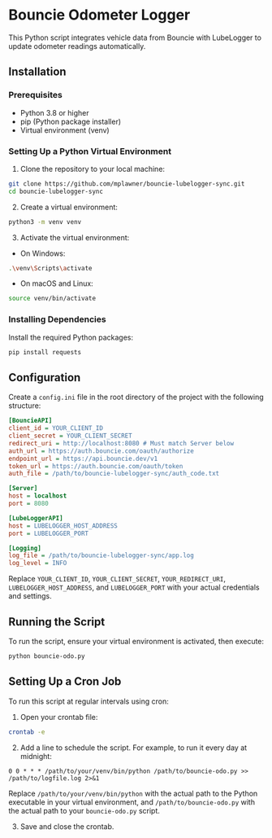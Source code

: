 # Bouncie Odometer Logger

This Python script integrates vehicle data from Bouncie with LubeLogger to update odometer readings automatically.

## Installation

### Prerequisites

- Python 3.8 or higher
- pip (Python package installer)
- Virtual environment (venv)

### Setting Up a Python Virtual Environment

1. Clone the repository to your local machine:

```bash
git clone https://github.com/mplawner/bouncie-lubelogger-sync.git
cd bouncie-lubelogger-sync
```

2. Create a virtual environment:

```bash
python3 -m venv venv
```

3. Activate the virtual environment:

- On Windows:

```bash
.\venv\Scripts\activate
```

- On macOS and Linux:

```bash
source venv/bin/activate
```

### Installing Dependencies

Install the required Python packages:

```bash
pip install requests
```

## Configuration

Create a `config.ini` file in the root directory of the project with the following structure:

```ini
[BouncieAPI]
client_id = YOUR_CLIENT_ID
client_secret = YOUR_CLIENT_SECRET
redirect_uri = http://localhost:8080 # Must match Server below
auth_url = https://auth.bouncie.com/oauth/authorize
endpoint_url = https://api.bouncie.dev/v1
token_url = https://auth.bouncie.com/oauth/token
auth_file = /path/to/bouncie-lubelogger-sync/auth_code.txt

[Server]
host = localhost
port = 8080

[LubeLoggerAPI]
host = LUBELOGGER_HOST_ADDRESS
port = LUBELOGGER_PORT

[Logging]
log_file = /path/to/bouncie-lubelogger-sync/app.log
log_level = INFO
```

Replace `YOUR_CLIENT_ID`, `YOUR_CLIENT_SECRET`, `YOUR_REDIRECT_URI`, `LUBELOGGER_HOST_ADDRESS`, and `LUBELOGGER_PORT` with your actual credentials and settings.

## Running the Script

To run the script, ensure your virtual environment is activated, then execute:

```bash
python bouncie-odo.py
```

## Setting Up a Cron Job

To run this script at regular intervals using cron:

1. Open your crontab file:

```bash
crontab -e
```

2. Add a line to schedule the script. For example, to run it every day at midnight:

```cron
0 0 * * * /path/to/your/venv/bin/python /path/to/bouncie-odo.py >> /path/to/logfile.log 2>&1
```

Replace `/path/to/your/venv/bin/python` with the actual path to the Python executable in your virtual environment, and `/path/to/bouncie-odo.py` with the actual path to your `bouncie-odo.py` script.

3. Save and close the crontab.
